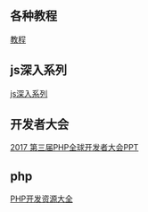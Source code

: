 ## 各种教程
<a href="http://www.runoob.com/">教程</a>
## js深入系列
<a href="https://github.com/mqyqingfeng/Blog/issues">js深入系列</a><br>
## 开发者大会
<a href="https://github.com/devlinkcn/ppts_for_php2017">2017 第三届PHP全球开发者大会PPT</a><br>
## php
<a href="http://www.open-open.com/lib/view/open1404043216780.html">PHP开发资源大全</a>

